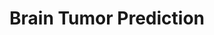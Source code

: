 ---
title: Brain Tumor Prediction
emoji: 🧠
colorFrom: indigo
colorTo: purple
sdk: gradio
sdk_version: 3.45.0
python_version: 3.9
app_file: app.py
---